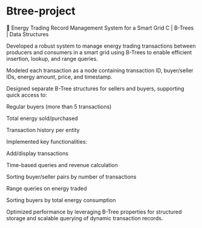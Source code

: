 # Btree-project
📌 Energy Trading Record Management System for a Smart Grid
C | B-Trees | Data Structures

Developed a robust system to manage energy trading transactions between producers and consumers in a smart grid using B-Trees to enable efficient insertion, lookup, and range queries.

Modeled each transaction as a node containing transaction ID, buyer/seller IDs, energy amount, price, and timestamp.

Designed separate B-Tree structures for sellers and buyers, supporting quick access to:

Regular buyers (more than 5 transactions)

Total energy sold/purchased

Transaction history per entity

Implemented key functionalities:

Add/display transactions

Time-based queries and revenue calculation

Sorting buyer/seller pairs by number of transactions

Range queries on energy traded

Sorting buyers by total energy consumption

Optimized performance by leveraging B-Tree properties for structured storage and scalable querying of dynamic transaction records.
